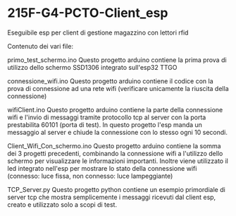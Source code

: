 # 215F-G4-PCTO-Client_esp
Eseguibile esp per client di gestione magazzino con lettori rfid

Contenuto dei vari file:

primo_test_schermo.ino
Questo progetto arduino contiene la prima prova di utilizzo dello schermo SSD1306 integrato sull'esp32 TTGO

connessione_wifi.ino
Questo progetto arduino contiene il codice con la prova di connessione ad una rete wifi (verificare unicamente la riuscita della connessione)

wifiClient.ino
Questo progetto arduino contiene la parte della connessione wifi e l'invio di messaggi tramite protocollo tcp al server con la porta prestabilita 60101 (porta di test). In questo progetto l'esp manda un messaggio al server e chiude la connessione con lo stesso ogni 10 secondi.

Client_Wifi_Con_schermo.ino
Questo progetto arduino contiene la somma dei 3 progetti precedenti, combinando la connessione wifi a l'utilizzo dello schermo per visualizzare le informazioni importanti. Inoltre viene utilizzato il led integrato nell'esp per mostrare lo stato della connessione wifi (connesso: luce fissa, non connesso: luce lampeggiante)

TCP_Server.py
Questo progetto python contiene un esempio primordiale di server tcp che mostra semplicemente i messaggi ricevuti dal client esp, creato e utilizzato solo a scopi di test.
